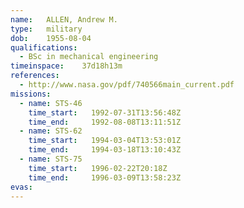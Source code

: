 ```yaml
---
name:	ALLEN, Andrew M.
type:	military
dob:	1955-08-04
qualifications:
  - BSc in mechanical engineering
timeinspace:	37d18h13m
references:
  - http://www.nasa.gov/pdf/740566main_current.pdf
missions:
  - name: STS-46
    time_start:   1992-07-31T13:56:48Z
    time_end:     1992-08-08T13:11:51Z
  - name: STS-62
    time_start:   1994-03-04T13:53:01Z
    time_end:     1994-03-18T13:10:43Z
  - name: STS-75
    time_start:   1996-02-22T20:18Z
    time_end:     1996-03-09T13:58:23Z
evas:
---
```

